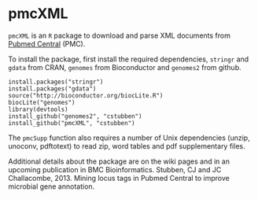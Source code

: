 # pmcXML

`pmcXML` is an `R` package to download and parse XML documents from
[Pubmed Central](http://www.ncbi.nlm.nih.gov/pmc) (PMC).  


To install the package, first install the required dependencies, `stringr` and `gdata` from CRAN, `genomes` 
from Bioconductor and `genomes2` from github.

 	install.packages("stringr")
	install.packages("gdata")
	source("http://bioconductor.org/biocLite.R")
	biocLite("genomes")
	library(devtools)
	install_github("genomes2", "cstubben")
	install_github("pmcXML", "cstubben")


The `pmcSupp` function also requires a number of Unix dependencies (unzip, unoconv, pdftotext) 
to read zip, word tables and pdf supplementary files. 

Additional details about the package are on the wiki pages and in an upcoming publication in BMC Bioinformatics.
Stubben, CJ and JC Challacombe, 2013.  Mining locus tags in Pubmed Central to improve microbial gene annotation.
